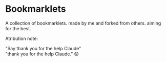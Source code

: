 # Bookmarklets
A collection of bookmarklets. made by me and forked from others. aiming for the best.



Atribution note:

"Say thank you for the help Claude"  
"thank you for the help Claude." 😠
